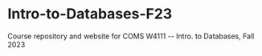 # Intro-to-Databases-F23
Course repository and website for COMS W4111 -- Intro. to Databases, Fall 2023
